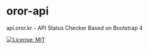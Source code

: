 # oror-api
api.oror.kr - API Status Checker Based on Bootstrap 4

[![License: MIT](https://img.shields.io/badge/License-MIT-yellow.svg)](https://opensource.org/licenses/MIT)
